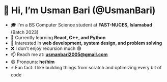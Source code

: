 # 👋 Hi, I’m Usman Bari (@UsmanBari)

- 🎓 I'm a BS Computer Science student at **FAST-NUCES, Islamabad** (Batch 2023)
- 🌱 Currently learning **React, C++, and Python**
- 👀 Interested in **web development, system design, and problem solving**
- ❌ I don't enjoy recursion much 😅
- 📫 Reach me at: **usmanbari2005@gmail.com**
- 😄 Pronouns: **he/him**
- ⚡ Fun fact: I like building things from scratch and optimizing every bit of code

<!---
UsmanBari/UsmanBari is a ✨ special ✨ repository because its `README.md` (this file) appears on your GitHub profile.
You can click the Preview link to take a look at your changes.
--->

